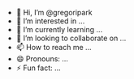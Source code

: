 - 👋 Hi, I’m @gregoripark
- 👀 I’m interested in ...
- 🌱 I’m currently learning ...
- 💞️ I’m looking to collaborate on ...
- 📫 How to reach me ...
- 😄 Pronouns: ...
- ⚡ Fun fact: ...

<!---
gregoripark/gregoripark is a ✨ special ✨ repository because its `README.md` (this file) appears on your GitHub profile.
You can click the Preview link to take a look at your changes.
--->
